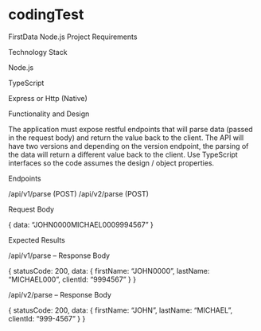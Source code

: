 # codingTest
FirstData Node.js Project Requirements


Technology Stack

Node.js

TypeScript

Express or Http (Native)


Functionality and Design

The application must expose restful endpoints that will parse data (passed in the request body) and return the value back to the client. The API will have two versions and depending on the version endpoint, the parsing of the data will return a different value back to the client. Use TypeScript interfaces so the code assumes the design / object properties.


Endpoints

/api/v1/parse (POST)
/api/v2/parse (POST)


Request Body

{
    data: “JOHN0000MICHAEL0009994567”
}


Expected Results

/api/v1/parse – Response Body

{
    statusCode: 200,
    data:  {
        firstName: “JOHN0000”,
        lastName: “MICHAEL000”,
        clientId: “9994567”
    }
}


/api/v2/parse – Response Body

{
    statusCode: 200,
    data:  {
        firstName: “JOHN”,
        lastName: “MICHAEL”,
        clientId: “999-4567”
    }
}
